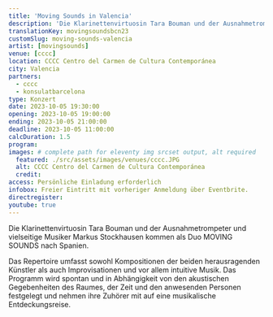 ```yaml
---
title: 'Moving Sounds in Valencia'
description: 'Die Klarinettenvirtuosin Tara Bouman und der Ausnahmetrompeter und vielseitige Musiker Markus Stockhausen werden als Duo MOVING SOUNDS in Spanien Konzerte geben.'
translationKey: movingsoundsbcn23
customSlug: moving-sounds-valencia
artist: [movingsounds]
venue: [cccc]
location: CCCC Centro del Carmen de Cultura Contemporánea
city: Valencia
partners:
  - cccc
  - konsulatbarcelona
type: Konzert
date: 2023-10-05 19:30:00
opening: 2023-10-05 19:00:00
ending: 2023-10-05 21:00:00
deadline: 2023-10-05 11:00:00
calcDuration: 1.5
program:
images: # complete path for eleventy img srcset output, alt required
  featured: ./src/assets/images/venues/cccc.JPG
  alt: CCCC Centro del Carmen de Cultura Contemporánea
  credit:
access: Persönliche Einladung erforderlich
infobox: Freier Eintritt mit vorheriger Anmeldung über Eventbrite.
directregister:
youtube: true
---
```


Die Klarinettenvirtuosin Tara Bouman und der Ausnahmetrompeter und vielseitige Musiker Markus Stockhausen kommen als Duo MOVING SOUNDS nach Spanien.

Das Repertoire umfasst sowohl Kompositionen der beiden herausragenden Künstler als auch Improvisationen und vor allem intuitive Musik. Das Programm wird spontan und in Abhängigkeit von den akustischen Gegebenheiten des Raumes, der Zeit und den anwesenden Personen festgelegt und nehmen ihre Zuhörer mit auf eine musikalische Entdeckungsreise.
